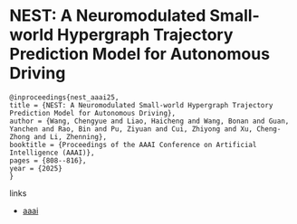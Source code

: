 # NEST: A Neuromodulated Small-world Hypergraph Trajectory Prediction Model for Autonomous Driving

```
@inproceedings{nest_aaai25,
title = {NEST: A Neuromodulated Small-world Hypergraph Trajectory Prediction Model for Autonomous Driving},
author = {Wang, Chengyue and Liao, Haicheng and Wang, Bonan and Guan, Yanchen and Rao, Bin and Pu, Ziyuan and Cui, Zhiyong and Xu, Cheng-Zhong and Li, Zhenning},
booktitle = {Proceedings of the AAAI Conference on Artificial Intelligence (AAAI)},
pages = {808--816},
year = {2025}
}
```

links
- [aaai](https://ojs.aaai.org/index.php/AAAI/article/view/32064)
